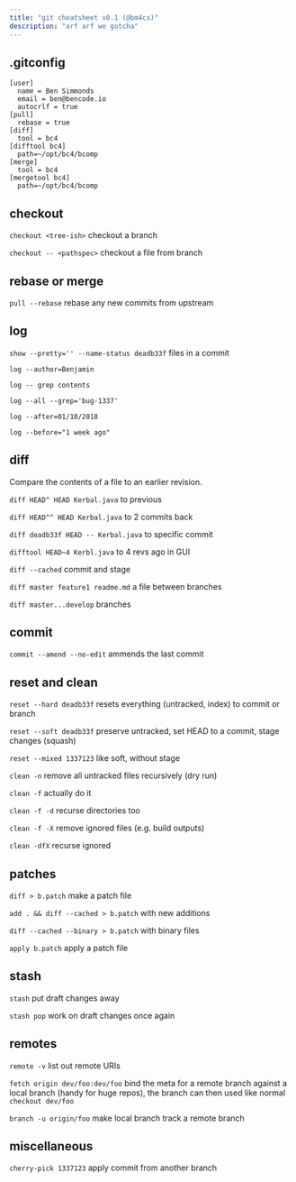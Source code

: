 ```yaml
---
title: "git cheatsheet v0.1 (@bm4cs)"
description: "arf arf we gotcha"
---
```


## .gitconfig

    [user]
      name = Ben Simmonds
      email = ben@bencode.io
      autocrlf = true
    [pull]
      rebase = true
    [diff]
      tool = bc4
    [difftool bc4]
      path=~/opt/bc4/bcomp
    [merge]
      tool = bc4
    [mergetool bc4]
      path=~/opt/bc4/bcomp

## checkout

`checkout <tree-ish>` checkout a branch

`checkout -- <pathspec>` checkout a file from branch

## rebase or merge

`pull --rebase` rebase any new commits from upstream

## log

`show --pretty='' --name-status deadb33f` files in a commit

`log --author=Benjamin`

`log -- grep contents`

`log --all --grep='bug-1337'`

`log --after=01/10/2018`

`log --before="1 week ago"`

## diff

Compare the contents of a file to an earlier revision.

`diff HEAD^ HEAD Kerbal.java` to previous

`diff HEAD^^ HEAD Kerbal.java` to 2 commits back

`diff deadb33f HEAD -- Kerbal.java` to specific commit

`difftool HEAD~4 Kerbl.java` to 4 revs ago in GUI

`diff --cached` commit and stage

`diff master feature1 readme.md` a file between branches

`diff master...develop` branches

## commit

`commit --amend --no-edit` ammends the last commit

## reset and clean

`reset --hard deadb33f` resets everything (untracked, index) to commit or branch

`reset --soft deadb33f` preserve untracked, set HEAD to a commit, stage changes (squash)

`reset --mixed 1337123` like soft, without stage

`clean -n` remove all untracked files recursively (dry run)

`clean -f` actually do it

`clean -f -d` recurse directories too

`clean -f -X` remove ignored files (e.g. build outputs)

`clean -dfX` recurse ignored

## patches

`diff > b.patch` make a patch file

`add . && diff --cached > b.patch` with new additions

`diff --cached --binary > b.patch` with binary files

`apply b.patch` apply a patch file

## stash

`stash` put draft changes away

`stash pop` work on draft changes once again

## remotes

`remote -v` list out remote URIs

`fetch origin dev/foo:dev/foo` bind the meta for a remote branch against a local branch (handy for huge repos), the branch can then used like normal `checkout dev/foo`

`branch -u origin/foo` make local branch track a remote branch

## miscellaneous

`cherry-pick 1337123` apply commit from another branch

<!--
https://increment.com/open-source/more-productive-git/
-->
